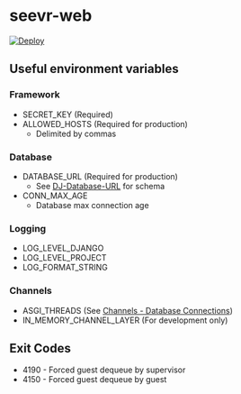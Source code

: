 # seevr-web

[![Deploy](https://www.herokucdn.com/deploy/button.png)](https://heroku.com/deploy?template=https://github.com/garytyler/seevr-web/tree/master)

## Useful environment variables

### Framework

- SECRET_KEY (Required)
- ALLOWED_HOSTS (Required for production)
  - Delimited by commas

### Database

- DATABASE_URL (Required for production)
  - See [DJ-Database-URL](https://github.com/jacobian/dj-database-url) for schema
- CONN_MAX_AGE
  - Database max connection age

### Logging

- LOG_LEVEL_DJANGO
- LOG_LEVEL_PROJECT
- LOG_FORMAT_STRING

### Channels

- ASGI_THREADS (See [Channels - Database Connections](https://channels.readthedocs.io/en/latest/topics/databases.html#database-connections))
- IN_MEMORY_CHANNEL_LAYER (For development only)

## Exit Codes

- 4190 - Forced guest dequeue by supervisor
- 4150 - Forced guest dequeue by guest